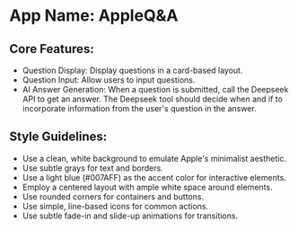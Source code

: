 # **App Name**: AppleQ&A

## Core Features:

- Question Display: Display questions in a card-based layout.
- Question Input: Allow users to input questions.
- AI Answer Generation: When a question is submitted, call the Deepseek API to get an answer. The Deepseek tool should decide when and if to incorporate information from the user's question in the answer.

## Style Guidelines:

- Use a clean, white background to emulate Apple's minimalist aesthetic.
- Use subtle grays for text and borders.
- Use a light blue (#007AFF) as the accent color for interactive elements.
- Employ a centered layout with ample white space around elements.
- Use rounded corners for containers and buttons.
- Use simple, line-based icons for common actions.
- Use subtle fade-in and slide-up animations for transitions.